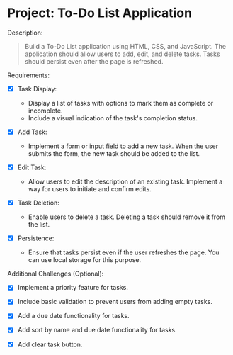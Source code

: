 # Project: To-Do List Application

Description:
> Build a To-Do List application using HTML, CSS, and JavaScript. The application should allow users to add, edit, and delete tasks. Tasks should persist even after the page is refreshed.

Requirements:

- [x] Task Display:

    - Display a list of tasks with options to mark them as complete or incomplete.
    - Include a visual indication of the task's completion status.

- [x] Add Task:

    - Implement a form or input field to add a new task.
When the user submits the form, the new task should be added to the list.

- [x] Edit Task:

    - Allow users to edit the description of an existing task.
Implement a way for users to initiate and confirm edits.

- [x] Task Deletion:

    - Enable users to delete a task. Deleting a task should remove it from the list.

- [x] Persistence:

    - Ensure that tasks persist even if the user refreshes the page. You can use local storage for this purpose.

Additional Challenges (Optional):

- [x] Implement a priority feature for tasks.

- [x] Include basic validation to prevent users from adding empty tasks.

- [x] Add a due date functionality for tasks.

- [x] Add sort by name and due date functionality for tasks.

- [x] Add clear task button.